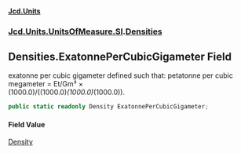 #### [Jcd.Units](index.md 'index')
### [Jcd.Units.UnitsOfMeasure.SI](Jcd.Units.UnitsOfMeasure.SI.md 'Jcd.Units.UnitsOfMeasure.SI').[Densities](Densities.md 'Jcd.Units.UnitsOfMeasure.SI.Densities')

## Densities.ExatonnePerCubicGigameter Field

exatonne per cubic gigameter defined such that: petatonne per cubic megameter = Et/Gm³ ×  
(1000.0)/((1000.0)*(1000.0)*(1000.0)).

```csharp
public static readonly Density ExatonnePerCubicGigameter;
```

#### Field Value
[Density](Density.md 'Jcd.Units.UnitTypes.Density')